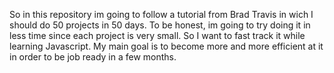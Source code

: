 So in this repository im going to follow a tutorial from Brad Travis in wich I should do 50 projects in 50 days. To be honest, im going to try doing it in less time since each project is very small. So I want to fast track it while learning Javascript. My main goal is to become more and more efficient at it in order to be job ready in a few months. 

